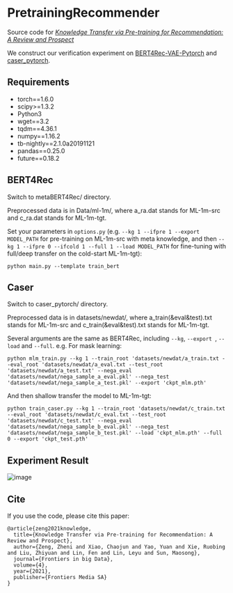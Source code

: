 # PretrainingRecommender

Source code for [*Knowledge Transfer via Pre-training for Recommendation: A Review and Prospect*](https://www.frontiersin.org/articles/10.3389/fdata.2021.602071/full)

We construct our verification experiment on [BERT4Rec-VAE-Pytorch](https://github.com/jaywonchung/BERT4Rec-VAE-Pytorch) and [caser_pytorch](https://github.com/graytowne/caser_pytorch).

## Requirements
- torch==1.6.0
- scipy>=1.3.2
- Python3
- wget==3.2
- tqdm==4.36.1
- numpy==1.16.2
- tb-nightly==2.1.0a20191121
- pandas==0.25.0
- future==0.18.2


## BERT4Rec

Switch to metaBERT4Rec/ directory. 

Preprocessed data is in Data/ml-1m/, where a_ra.dat stands for ML-1m-src and c_ra.dat stands for ML-1m-tgt.

Set your parameters in `options.py`
(e.g. `--kg 1 --ifpre 1 --export MODEL_PATH` for pre-training on ML-1m-src with meta knowledge, and then `--kg 1 --ifpre 0 --ifcold 1 --full 1 --load MODEL_PATH` for fine-tuning with full/deep transfer on the cold-start ML-1m-tgt):

`python main.py --template train_bert`

## Caser

Switch to caser_pytorch/ directory.

Preprocessed data is in datasets/newdat/, where a_train(&eval&test).txt stands for ML-1m-src and c_train(&eval&test).txt stands for ML-1m-tgt.

Several arguments are the same as BERT4Rec, including `--kg`, `--export `, `--load` and `--full`. e.g. For mask learning:

```
python mlm_train.py --kg 1 --train_root 'datasets/newdat/a_train.txt --eval_root 'datasets/newdat/a_eval.txt --test_root 'datasets/newdat/a_test.txt' --nega_eval 'datasets/newdat/nega_sample_a_eval.pkl' --nega_test 'datasets/newdat/nega_sample_a_test.pkl' --export 'ckpt_mlm.pth' 
```

And then shallow transfer the model to ML-1m-tgt:

```
python train_caser.py --kg 1 --train_root 'datasets/newdat/c_train.txt --eval_root 'datasets/newdat/c_eval.txt --test_root 'datasets/newdat/c_test.txt' --nega_eval 'datasets/newdat/nega_sample_b_eval.pkl' --nega_test 'datasets/newdat/nega_sample_b_test.pkl' --load 'ckpt_mlm.pth' --full 0 --export 'ckpt_test.pth' 
```

## Experiment Result
![image](https://user-images.githubusercontent.com/40881407/119127644-28923380-ba67-11eb-8104-2c61be98876a.png)

## Cite
If you use the code, please cite this paper:
```
@article{zeng2021knowledge,
  title={Knowledge Transfer via Pre-training for Recommendation: A Review and Prospect},
  author={Zeng, Zheni and Xiao, Chaojun and Yao, Yuan and Xie, Ruobing and Liu, Zhiyuan and Lin, Fen and Lin, Leyu and Sun, Maosong},
  journal={Frontiers in big Data},
  volume={4},
  year={2021},
  publisher={Frontiers Media SA}
}
```


